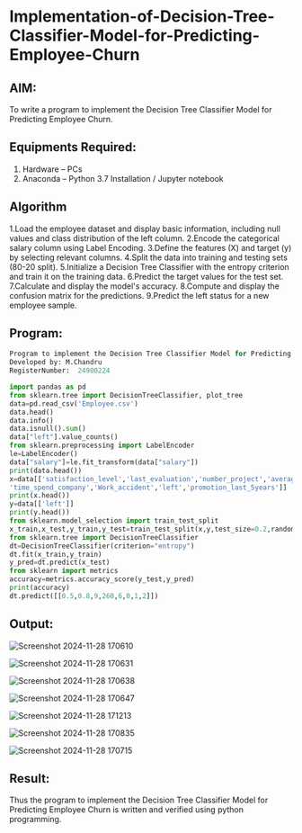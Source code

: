 # Implementation-of-Decision-Tree-Classifier-Model-for-Predicting-Employee-Churn

## AIM:
To write a program to implement the Decision Tree Classifier Model for Predicting Employee Churn.

## Equipments Required:
1. Hardware – PCs
2. Anaconda – Python 3.7 Installation / Jupyter notebook

## Algorithm
1.Load the employee dataset and display basic information, including null values and class distribution of the left column.
2.Encode the categorical salary column using Label Encoding.
3.Define the features (X) and target (y) by selecting relevant columns.
4.Split the data into training and testing sets (80-20 split).
5.Initialize a Decision Tree Classifier with the entropy criterion and train it on the training data.
6.Predict the target values for the test set.
7.Calculate and display the model's accuracy.
8.Compute and display the confusion matrix for the predictions.
9.Predict the left status for a new employee sample.

## Program:
```python
Program to implement the Decision Tree Classifier Model for Predicting Employee Churn.
Developed by: M.Chandru
RegisterNumber:  24900224
```
```python
import pandas as pd
from sklearn.tree import DecisionTreeClassifier, plot_tree
data=pd.read_csv('Employee.csv')
data.head()
data.info()
data.isnull().sum()
data["left"].value_counts()
from sklearn.preprocessing import LabelEncoder
le=LabelEncoder()
data["salary"]=le.fit_transform(data["salary"])
print(data.head())
x=data[['satisfaction_level','last_evaluation','number_project','average_montly_hours',
'time_spend_company','Work_accident','left','promotion_last_5years']]
print(x.head())
y=data[['left']]
print(y.head())
from sklearn.model_selection import train_test_split
x_train,x_test,y_train,y_test=train_test_split(x,y,test_size=0.2,random_state=100)
from sklearn.tree import DecisionTreeClassifier
dt=DecisionTreeClassifier(criterion="entropy")
dt.fit(x_train,y_train)
y_pred=dt.predict(x_test)
from sklearn import metrics
accuracy=metrics.accuracy_score(y_test,y_pred)
print(accuracy)
dt.predict([[0.5,0.8,9,260,6,0,1,2]])
```

## Output:

![Screenshot 2024-11-28 170610](https://github.com/user-attachments/assets/79a7ee51-74a3-4d12-8af1-c65db7d84cae)

![Screenshot 2024-11-28 170631](https://github.com/user-attachments/assets/326737f0-453f-46b1-a476-5eb54f71f11d)

![Screenshot 2024-11-28 170638](https://github.com/user-attachments/assets/a3379a45-9257-4b37-b861-4dffc53cbd49)

![Screenshot 2024-11-28 170647](https://github.com/user-attachments/assets/e919622d-4915-4922-a25e-7fa2430287bc)

![Screenshot 2024-11-28 171213](https://github.com/user-attachments/assets/38e22183-44ff-4f09-b677-223bd994c3c1)

![Screenshot 2024-11-28 170835](https://github.com/user-attachments/assets/28eaf883-f1e7-43bc-a415-3116ec4b9b71)

![Screenshot 2024-11-28 170715](https://github.com/user-attachments/assets/d2bbbe51-60fc-4349-89bd-d1defecea96e)

## Result:
Thus the program to implement the  Decision Tree Classifier Model for Predicting Employee Churn is written and verified using python programming.
